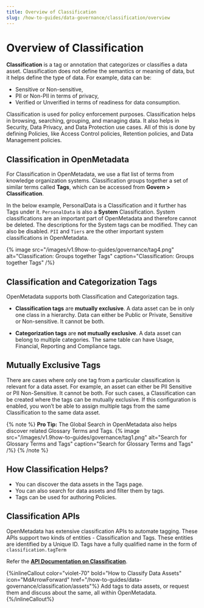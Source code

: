 ```yaml
---
title: Overview of Classification
slug: /how-to-guides/data-governance/classification/overview
---
```


# Overview of Classification

**Classification** is a tag or annotation that categorizes or classifies a data asset. Classification does not define the semantics or meaning of data, but it helps define the type of data. For example, data can be:
- Sensitive or Non-sensitive, 
- PII or Non-PII in terms of privacy, 
- Verified or Unverified in terms of readiness for data consumption.

Classification is used for policy enforcement purposes. Classification helps in browsing, searching, grouping, and managing data. It also helps in Security, Data Privacy, and Data Protection use cases. All of this is done by defining Policies, like Access Control policies, Retention policies, and Data Management policies.

## Classification in OpenMetadata

For Classification in OpenMetadata, we use a flat list of terms from knowledge organization systems. Classification groups together a set of similar terms called **Tags**, which can be accessed from **Govern > Classification**. 

In the below example, PersonalData is a Classification and it further has Tags under it. `PersonalData` is also a **System** Classification. System classifications are an important part of OpenMetadata and therefore cannot be deleted. The descriptions for the System tags can be modified. They can also be disabled. `PII` and `Tiers` are the other important system classifications in OpenMetadata.

{% image
src="/images/v1.9how-to-guides/governance/tag4.png"
alt="Classification: Groups together Tags"
caption="Classification: Groups together Tags"
/%}

## Classification and Categorization Tags

OpenMetadata supports both Classification and Categorization tags.
- **Classification tags** are **mutually exclusive**. A data asset can be in only one class in a hierarchy. Data can either be Public or Private, Sensitive or Non-sensitive. It cannot be both.

- **Categorization tags** are **not mutually exclusive**. A data asset can belong to multiple categories. The same table can have Usage, Financial, Reporting and Compliance tags.

## Mutually Exclusive Tags

There are cases where only one tag from a particular classification is relevant for a data asset. For example, an asset can either be PII Sensitive or PII Non-Sensitive. It cannot be both. For such cases, a Classification can be created where the tags can be mutually exclusive. If this configuration is enabled, you won’t be able to assign multiple tags from the same Classification to the same data asset.

{% note %}
**Pro Tip:** The Global Search in OpenMetadata also helps discover related Glossary Terms and Tags.
{% image
src="/images/v1.9how-to-guides/governance/tag1.png"
alt="Search for Glossary Terms and Tags"
caption="Search for Glossary Terms and Tags"
/%}
{% /note %}

## How Classification Helps?

- You can discover the data assets in the Tags page.
- You can also search for data assets and filter them by tags.
- Tags can be used for authoring Policies.

## Classification APIs

OpenMetadata has extensive classification APIs to automate tagging. These APIs support two kinds of entities - Classification and Tags. These entities are identified by a Unique ID. Tags have a fully qualified name in the form of `classification.tagTerm`

Refer the **[API Documentation on Classification](https://sandbox.open-metadata.org/docs#tag/Classifications)**.

{%inlineCallout
  color="violet-70"
  bold="How to Classify Data Assets"
  icon="MdArrowForward"
  href="/how-to-guides/data-governance/classification/assets"%}
  Add tags to data assets, or request them and discuss about the same, all within OpenMetadata.
{%/inlineCallout%}
